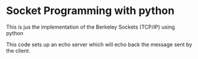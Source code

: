 # Socket Programming with python

This is jus the implementation of the Berkeley Sockets (TCP/IP) using python

This code sets up an echo server which will echo back the message sent by the client.
